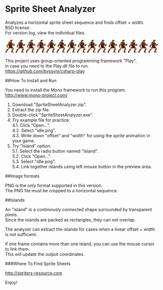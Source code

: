 Sprite Sheet Analyzer
===========================

Analyzes a horizontal sprite sheet sequence and finds offset + width.  
BSD license.  
For version log, view the individual files.  

![Example sprite](https://github.com/bvssvni/csharp-spritesheet-analyzer/blob/master/SpriteSheetAnalyzer/bin/Debug/idle.png)

This project uses group-oriented programming framework "Play",  
in case you need to the Play.dll file to run.  
https://github.com/bvssvni/csharp-play

##How To Install and Run

You need to install the Mono framework to run this program:  
http://www.mono-project.com/

1. Download "SpriteSheetAnalyzer.zip".  
2. Extract the zip file.
3. Double-click "SpriteSheetAnalyzer.exe".
4. Try example file for practice:  
    4.1. Click "Open...".  
    4.2. Select "idle.png".  
    4.3. Write down "offset" and "width" for using the sprite animation in your game.  
5. Try "Island" option:  
    5.1. Select the radio button named "Island".  
    5.2. Click "Open...".  
    5.3. Select "idle.png".  
    5.4. Link together islands using left mouse button in the preview area.  

##Image formats

PNG is the only format supported in this version.  
The PNG file must be cropped to a horizontal sequence.  

##Islands

An "island" is a continiously connected shape surrounded by transparent pixels.  
Since the islands are packed as rectangles, they can not overlap.

The analyzer can extract the islands for cases when a linear offset + width is not sufficient.  

If one frame contains more than one island, you can use the mouse cursor to link them.  
This will update the output coordinates.  

###Where To Find Sprite Sheets

http://spriters-resource.com

Enjoy!  
